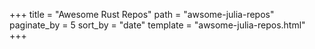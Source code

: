 +++
title = "Awesome Rust Repos"
path = "awsome-julia-repos"
paginate_by = 5
sort_by = "date"
template = "awsome-julia-repos.html"
+++